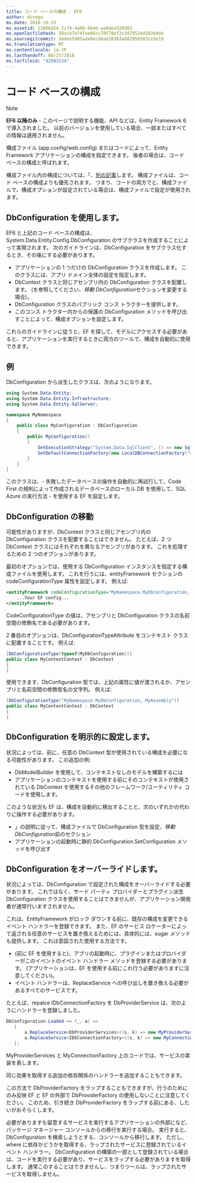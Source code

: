 ```yaml
---
title: コード ベースの構成 - EF6
author: divega
ms.date: 2016-10-23
ms.assetid: 13886d24-2c74-4a00-89eb-aa0dee328d83
ms.openlocfilehash: 58acb7e74fee66cc70f78ef2c3474524d19264de
ms.sourcegitcommit: dadee5905ada9ecdbae28363a682950383ce3e10
ms.translationtype: MT
ms.contentlocale: ja-JP
ms.lasthandoff: 08/27/2018
ms.locfileid: "42993334"
---
```

# <a name="code-based-configuration"></a>コード ベースの構成
> [!NOTE]
> **EF6 以降のみ** - このページで説明する機能、API などは、Entity Framework 6 で導入されました。 以前のバージョンを使用している場合、一部またはすべての情報は適用されません。  

構成ファイル (app.config/web.config) またはコードによって、Entity Framework アプリケーションの構成を指定できます。 後者の場合は、コード ベースの構成と呼ばれます。  

構成ファイル内の構成については、「、[別の記事](config-file.md)します。 構成ファイルは、コード ベースの構成よりも優先されます。 つまり、コードの両方でと、構成ファイルで、構成オプションが設定されている場合は、構成ファイルで設定が使用されます。  

## <a name="using-dbconfiguration"></a>DbConfiguration を使用します。  

EF6 と上記のコード ベースの構成は、System.Data.Entity.Config.DbConfiguration のサブクラスを作成することによって実現されます。 次のガイドラインは、DbConfiguration をサブクラス化するとき、その後にする必要があります。  

- アプリケーションの 1 つだけの DbConfiguration クラスを作成します。 このクラスには、アプリ ドメイン全体の設定を指定します。  
- DbContext クラスと同じアセンブリ内の DbConfiguration クラスを配置します。 (を参照してください、*移動 DbConfiguration*セクションを変更する場合)。  
- DbConfiguration クラスのパブリック コンス トラクターを提供します。  
- このコンス トラクター内からの保護の DbConfiguration メソッドを呼び出すことによって、構成オプションを設定します。  

これらのガイドラインに従うと、EF を探して、モデルにアクセスする必要があると、アプリケーションを実行するときに両方のツールで、構成を自動的に使用できます。  

## <a name="example"></a>例  

DbConfiguration から派生したクラスは、次のようになります。  

``` csharp
using System.Data.Entity;
using System.Data.Entity.Infrastructure;
using System.Data.Entity.SqlServer;

namespace MyNamespace
{
    public class MyConfiguration : DbConfiguration
    {
        public MyConfiguration()
        {
            SetExecutionStrategy("System.Data.SqlClient", () => new SqlAzureExecutionStrategy());
            SetDefaultConnectionFactory(new LocalDBConnectionFactory("mssqllocaldb"));
        }
    }
}
```  

このクラスは、- 失敗したデータベースの操作を自動的に再試行して、Code First の規則によって作成されるデータベースのローカル DB を使用して、SQL Azure の実行方法 - を使用する EF を設定します。  

## <a name="moving-dbconfiguration"></a>DbConfiguration の移動  

可能性がありますが、DbContext クラスと同じアセンブリ内の DbConfiguration クラスを配置することはできません。 たとえば、2 つ DbContext クラスにはそれぞれを異なるアセンブリがあります。 これを処理するための 2 つのオプションがあります。  

最初のオプションでは、使用する DbConfiguration インスタンスを指定する構成ファイルを使用します。 これを行うには、entityFramework セクションの codeConfigurationType 属性を設定します。 例えば:  

``` xml
<entityFramework codeConfigurationType="MyNamespace.MyDbConfiguration, MyAssembly">
    ...Your EF config...
</entityFramework>
```  

CodeConfigurationType の値は、アセンブリと DbConfiguration クラスの名前空間の修飾名である必要があります。  

2 番目のオプションは、DbConfigurationTypeAttribute をコンテキスト クラスに配置することです。 例えば:  

``` csharp  
[DbConfigurationType(typeof(MyDbConfiguration))]
public class MyContextContext : DbContext
{
}
```  

使用できます、DbConfiguration 型では、上記の属性に値が渡されるか、アセンブリと名前空間の修飾型名の文字列。 例えば:  

``` csharp
[DbConfigurationType("MyNamespace.MyDbConfiguration, MyAssembly")]
public class MyContextContext : DbContext
{
}
```  

## <a name="setting-dbconfiguration-explicitly"></a>DbConfiguration を明示的に設定します。  

状況によっては、前に、任意の DbContext 型が使用されている構成を必要になる可能性があります。 この追加の例:  

- DbModelBuilder を使用して、コンテキストなしのモデルを構築するには  
- アプリケーションのコンテキストを使用する前にそのコンテキストが使用されている DbContext を使用するその他のフレームワーク/ユーティリティ コードを使用します。  

このような状況も EF は、構成を自動的に検出することと、次のいずれかの代わりに操作する必要があります。  

- 」の説明に従って、構成ファイルで DbConfiguration 型を設定、*移動 DbConfiguration*前のセクション
- アプリケーションの起動時に静的 DbConfiguration.SetConfiguration メソッドを呼び出す  

## <a name="overriding-dbconfiguration"></a>DbConfiguration をオーバーライドします。  

状況によっては、DbConfiguration で設定された構成をオーバーライドする必要があります。 これではなく、サード パーティ プロバイダーとプラグイン派生 DbConfiguration クラスを使用することはできませんが、アプリケーション開発者が通常行いますされません。  

これは、EntityFramework がロック ダウンする前に、既存の構成を変更できるイベント ハンドラーを登録できます。  また、EF のサービス ロケーターによって返される任意のサービスを置き換えるためには、具体的には、sugar メソッドも提供します。 これは意図された使用する方法です。  

- (前に EF を使用すると)、アプリの起動時に、プラグインまたはプロバイダーがこのイベントのイベント ハンドラー メソッドを登録する必要があります。 (アプリケーションは、EF を使用する前にこれ行う必要がありますに注意してください)。  
- イベント ハンドラーは、ReplaceService への呼び出しを置き換える必要があるすべてのサービスです。  

たとえば、repalce IDbConnectionFactory を DbProviderService は、次のようにハンドラーを登録しました。  

``` csharp
DbConfiguration.Loaded += (_, a) =>
   {
       a.ReplaceService<DbProviderServices>((s, k) => new MyProviderServices(s));
       a.ReplaceService<IDbConnectionFactory>((s, k) => new MyConnectionFactory(s));
   };
```  

MyProviderServices と MyConnectionFactory 上のコードでは、サービスの実装を表します。  

同じ効果を取得する追加の依存関係のハンドラーを追加することもできます。  

この方法で DbProviderFactory をラップすることもできますが、行うのためにのみ反映 EF と EF の外部で DbProviderFactory の使用しないことに注意してください。 このため、引き続き DbProviderFactory をラップする前にある、したいがおそらくします。  

必要がありますも留意するサービスを実行するアプリケーションの外部になど、パッケージ マネージャー コンソールからの移行を実行する場合。 実行すると、DbConfiguration を検索しようとする、コンソールから移行します。 ただし、where に依存かどうかを取得する、ラップされたサービスに登録されているイベント ハンドラー。 DbConfiguration の構築の一部として登録されている場合は、コードを実行する必要があり、サービスをラップする必要がありますを取得します。 通常このすることはできませんし、つまりツールは、ラップされたサービスを取得しません。  
